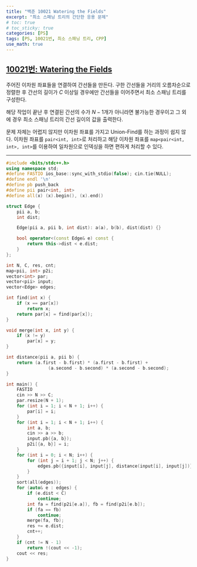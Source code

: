 ```yaml
---
title: "백준 10021 Watering the Fields"
excerpt: "최소 스패닝 트리의 간단한 응용 문제"
# toc: true
# toc_sticky: true
categories: [PS]
tags: [PS, 10021번, 최소 스패닝 트리, CPP]
use_math: true
---
```


## [10021번: Watering the Fields](https://www.acmicpc.net/problem/10021)
  

주어진 이차원 좌표들을 연결하여 간선들을 만든다. 구한 간선들을 거리의 오름차순으로 정렬한 후 간선의 길이가 $C$ 이상일 경우에만 간선들을 이어주면서 최소 스패닝 트리를 구성한다.  

해당 작업이 끝난 후 연결된 간선의 수가 $N - 1$개가 아니라면 불가능한 경우이고 그 외에 경우 최소 스패닝 트리의 간선 길이의 값을 출력한다.

  
문제 자체는 어렵지 않지만 이차원 좌표를 가지고 Union-Find를 하는 과정이 쉽지 않다. 이차원 좌표를 `pair<int, int>`로 처리하고 해당 이차원 좌표를 `map<pair<int, int>, int>`를 이용하여 일차원으로 인덱싱을 하면 편하게 처리할 수 있다.

---

```cpp
#include <bits/stdc++.h>
using namespace std;
#define FASTIO ios_base::sync_with_stdio(false); cin.tie(NULL);
#define endl '\n'
#define pb push_back
#define pii pair<int, int>
#define all(x) (x).begin(), (x).end()

struct Edge {
    pii a, b;
    int dist;

    Edge(pii a, pii b, int dist): a(a), b(b), dist(dist) {}

    bool operator<(const Edge& e) const {
        return this->dist < e.dist;
    }
};

int N, C, res, cnt;
map<pii, int> p2i;
vector<int> par;
vector<pii> input;
vector<Edge> edges;

int find(int x) {
    if (x == par[x])
        return x;
    return par[x] = find(par[x]);
}

void merge(int x, int y) {
    if (x != y)
        par[x] = y;
}

int distance(pii a, pii b) {
    return (a.first - b.first) * (a.first - b.first) + 
                (a.second - b.second) * (a.second - b.second);
}

int main() {
    FASTIO
    cin >> N >> C;
    par.resize(N + 1);
    for (int i = 1; i < N + 1; i++) {
        par[i] = i;
    }
    for (int i = 1; i < N + 1; i++) {
        int a, b;
        cin >> a >> b;
        input.pb({a, b});
        p2i[{a, b}] = i;
    }
    for (int i = 0; i < N; i++) {
        for (int j = i + 1; j < N; j++) {
            edges.pb({input[i], input[j], distance(input[i], input[j])});
        }
    }
    sort(all(edges));
    for (auto& e : edges) {
        if (e.dist < C)
            continue;
        int fa = find(p2i[e.a]), fb = find(p2i[e.b]);
        if (fa == fb)
            continue;
        merge(fa, fb);
        res += e.dist;
        cnt++;
    }
    if (cnt != N - 1)
        return !(cout << -1);
    cout << res;
}
```

<br>
<br>